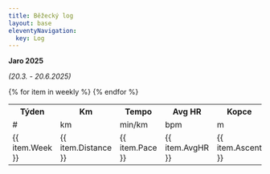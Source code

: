 ```yaml
---
title: Běžecký log
layout: base
eleventyNavigation:
  key: Log
---
```

<div class="table-heading">

__Jaro 2025__ 

_(20.3. - 20.6.2025)_
</div>

<table class="table-overview">
<tr>
    <th>Týden</th>
    <th>Km</th>
    <th>Tempo</th>
    <th>Avg HR</th>
    <th>Kopce</th>
    <th class="hidden-stuff">Čas</th>
  </tr>
  <tr class="unit-cell">
    <td>#</td>
    <td>km</td>
    <td>min/km</td>
    <td>bpm</td>
    <td>m</td>
    <td class="hidden-stuff">hh:mm:ss</td>
  </tr>
  {% for item in weekly %}
  <tr class="data-cell">
    <td>{{ item.Week }}</td>
    <td>{{ item.Distance }}</td>
    <td>{{ item.Pace }}</td>
    <td>{{ item.AvgHR }}</td>
    <td>{{ item.Ascent }}</td>
    <td class="hidden-stuff">{{ item.Duration }}</td>
  </tr>
  {% endfor %}
</table>